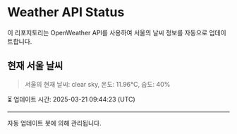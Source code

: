 
# Weather API Status

이 리포지토리는 OpenWeather API를 사용하여 서울의 날씨 정보를 자동으로 업데이트합니다.

## 현재 서울 날씨
> 서울의 현재 날씨: clear sky, 온도: 11.96°C, 습도: 40%

⏳ 업데이트 시간: 2025-03-21 09:44:23 (UTC)

---
자동 업데이트 봇에 의해 관리됩니다.
